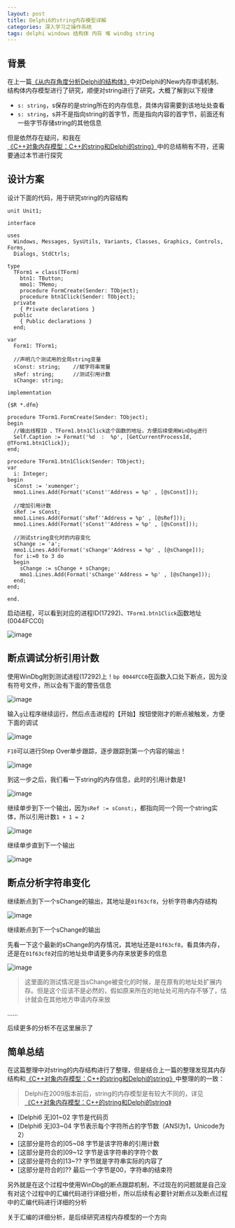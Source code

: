 ```yaml
---
layout: post
title: Delphi6的string内存模型详解
categories: 深入学习之操作系统
tags: delphi windows 结构体 内存 堆 windbg string
---
```


## 背景

在上一篇[《从内存角度分析Delphi的结构体》](http://www.xumenger.com/windbg-delphi-record-new20170917/)中对Delphi的New内存申请机制、结构体内存模型进行了研究，顺便对string进行了研究，大概了解到以下规律

* `s: string`，s保存的是string所在的内存信息，具体内容需要到该地址处查看
* `s: string`，s并不是指向string的首字节，而是指向内容的首字节，前面还有一些字节存储string的其他信息

但是依然存在疑问，和我在[《C++对象内存模型：C++的string和Delphi的string》](http://www.xumenger.com/cpp-delphi-string-20161116/)中的总结稍有不符，还需要通过本节进行探究

## 设计方案

设计下面的代码，用于研究string的内容结构

```
unit Unit1;

interface

uses
  Windows, Messages, SysUtils, Variants, Classes, Graphics, Controls, Forms,
  Dialogs, StdCtrls;

type
  TForm1 = class(TForm)
    btn1: TButton;
    mmo1: TMemo;
    procedure FormCreate(Sender: TObject);
    procedure btn1Click(Sender: TObject);
  private
    { Private declarations }
  public
    { Public declarations }
  end;

var
  Form1: TForm1;

  //声明几个测试用的全局string变量
  sConst: string;    //赋字符串常量
  sRef: string;      //测试引用计数
  sChange: string;   

implementation

{$R *.dfm}

procedure TForm1.FormCreate(Sender: TObject);
begin
  //输出线程ID 、TForm1.btn1Click这个函数的地址，方便后续使用WinDbg进行
  Self.Caption := Format('%d  :  %p', [GetCurrentProcessId, @TForm1.btn1Click]);
end;

procedure TForm1.btn1Click(Sender: TObject);
var
  i: Integer;
begin
  sConst := 'xumenger';
  mmo1.Lines.Add(Format('sConst''Address = %p' , [@sConst]));

  //增加引用计数
  sRef := sConst;
  mmo1.Lines.Add(Format('sRef''Address = %p' , [@sRef]));
  mmo1.Lines.Add(Format('sConst''Address = %p' , [@sConst]));

  //测试string变化时的内容变化
  sChange := 'a';
  mmo1.Lines.Add(Format('sChange''Address = %p' , [@sChange]));
  for i:=0 to 3 do
  begin
    sChange := sChange + sChange;
    mmo1.Lines.Add(Format('sChange''Address = %p' , [@sChange]));
  end;
end;

end.
```

启动进程，可以看到对应的进程ID(17292)、`TForm1.btn1Click`函数地址(0044FCC0)

![image](../media/image/2017-09-18/01.png)

## 断点调试分析引用计数

使用WinDbg附到测试进程(17292)上！`bp 0044FCC0`在函数入口处下断点，因为没有符号文件，所以会有下面的警告信息

![image](../media/image/2017-09-18/02.png)

输入`g`让程序继续运行，然后点击进程的【开始】按钮使刚才的断点被触发，方便下面的调试

![image](../media/image/2017-09-18/03.png)

`F10`可以进行Step Over单步跟踪，逐步跟踪到第一个内容的输出！

![image](../media/image/2017-09-18/04.png)

到这一步之后，我们看一下string的内存信息，此时的引用计数是1

![image](../media/image/2017-09-18/05.png)

继续单步到下一个输出，因为`sRef := sConst;`，都指向同一个同一个string实体，所以引用计数`1 + 1 = 2`

![image](../media/image/2017-09-18/06.png)

继续单步直到下一个输出

![image](../media/image/2017-09-18/07.png)

## 断点分析字符串变化

继续断点到下一个sChange的输出，其地址是`01f63cf8`，分析字符串内存结构

![image](../media/image/2017-09-18/08.png)

继续断点到下一个sChange的输出

先看一下这个最新的sChange的内存情况，其地址还是`01f63cf8`，看具体内存，还是在`01f63cf8`对应的地址处申请更多内存来放更多的信息

![image](../media/image/2017-09-18/09.png)

>这里面的测试情况是当sChange被变化的时候，是在原有的地址处扩展内存。但是这个应该不是必然的，假如原来所在的地址处可用内存不够了，估计就会在其他地方申请内存来放

......

后续更多的分析不在这里展示了

## 简单总结

在这篇整理中对string的内存结构进行了整理，但是结合上一篇的整理发现其内存结构和[《C++对象内存模型：C++的string和Delphi的string》](http://www.xumenger.com/cpp-delphi-string-20161116/)中整理的的一致：

>Delphi在2009版本前后，string的内存模型是有较大不同的，详见[《C++对象内存模型：C++的string和Delphi的string》](http://www.xumenger.com/cpp-delphi-string-20161116/)

* [Delphi6 无]01~02 字节是代码页
* [Delphi6 无]03~04 字节表示每个字符所占的字节数（ANSI为1，Unicode为2）
* [这部分是符合的]05~08 字节是该字符串的引用计数
* [这部分是符合的]09~12 字节是该字符串的字符个数
* [这部分是符合的]13~?? 字节就是字符串实际的内容了
* [这部分是符合的]?? 最后一个字节是00，字符串的结束符

另外就是在这个过程中使用WinDbg的断点跟踪机制，不过现在的问题就是自己没有对这个过程中的汇编代码进行详细分析，所以后续有必要针对断点以及断点过程中的汇编代码进行详细的分析

关于汇编的详细分析，是后续研究进程内存模型的一个方向
